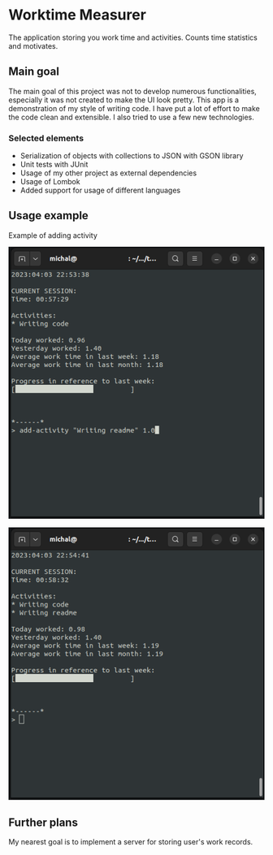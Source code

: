 # Worktime Measurer
The application storing you work time and activities. Counts time statistics and motivates.

## Main goal
The main goal of this project was not to develop numerous functionalities, especially it was not created to make the UI look pretty. This app is a demonstration of my style of writing code. I have put a lot of effort to make the code clean and extensible. I also tried to use a few new technologies. 

### Selected elements
- Serialization of objects with collections to JSON with GSON library
- Unit tests with JUnit
- Usage of my other project as external dependencies
- Usage of Lombok
- Added support for usage of different languages

## Usage example 
Example of adding activity

![Usage example 1](examples/example_1.png?raw=true "Example")

![Usage example 1](examples/example_2.png?raw=true "Example")

## Further plans 
My nearest goal is to implement a server for storing user's work records.